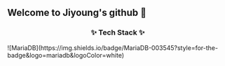 ## Welcome to Jiyoung's github 👋

<h3 align="center">✨ Tech Stack ✨</h3>
![MariaDB](https://img.shields.io/badge/MariaDB-003545?style=for-the-badge&logo=mariadb&logoColor=white)
<!--
**JiyoungKim0910/JiyoungKim0910** is a ✨ _special_ ✨ repository because its `README.md` (this file) appears on your GitHub profile.

Here are some ideas to get you started:

- 🔭 I’m currently working on ...
- 🌱 I’m currently learning ...
- 👯 I’m looking to collaborate on ...
- 🤔 I’m looking for help with ...
- 💬 Ask me about ...
- 📫 How to reach me: ...
- 😄 Pronouns: ...
- ⚡ Fun fact: ...
-->
